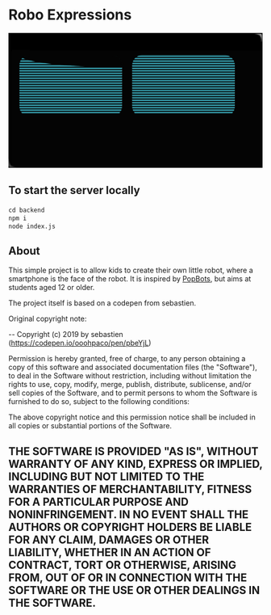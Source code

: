 # Robo Expressions

![Screenshot](screenshot.png 'Screenshot')

## To start the server locally

```
cd backend
npm i
node index.js
```

## About

This simple project is to allow kids to create their own little robot, where a smartphone is the face of the robot.
It is inspired by [PopBots](https://www.media.mit.edu/projects/pop-kit/overview/), but aims at students aged 12 or older.

The project itself is based on a codepen from sebastien.

Original copyright note:

--
Copyright (c) 2019 by sebastien (https://codepen.io/ooohpaco/pen/pbeYjL)

Permission is hereby granted, free of charge, to any person obtaining a copy of this software and associated documentation files (the "Software"), to deal in the Software without restriction, including without limitation the rights to use, copy, modify, merge, publish, distribute, sublicense, and/or sell copies of the Software, and to permit persons to whom the Software is furnished to do so, subject to the following conditions:

The above copyright notice and this permission notice shall be included in all copies or substantial portions of the Software.

## THE SOFTWARE IS PROVIDED "AS IS", WITHOUT WARRANTY OF ANY KIND, EXPRESS OR IMPLIED, INCLUDING BUT NOT LIMITED TO THE WARRANTIES OF MERCHANTABILITY, FITNESS FOR A PARTICULAR PURPOSE AND NONINFRINGEMENT. IN NO EVENT SHALL THE AUTHORS OR COPYRIGHT HOLDERS BE LIABLE FOR ANY CLAIM, DAMAGES OR OTHER LIABILITY, WHETHER IN AN ACTION OF CONTRACT, TORT OR OTHERWISE, ARISING FROM, OUT OF OR IN CONNECTION WITH THE SOFTWARE OR THE USE OR OTHER DEALINGS IN THE SOFTWARE.
